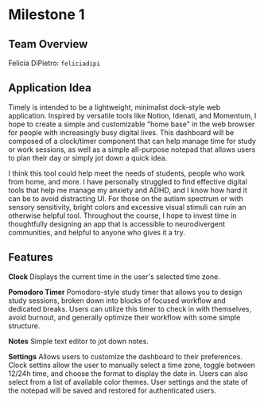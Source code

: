 # Milestone 1

## Team Overview  

Felicia DiPietro: `feliciadipi`  

## Application Idea  
Timely is intended to be a lightweight, minimalist dock-style web application. Inspired by versatile tools like Notion, Idenati, and Momentum, I hope to create a simple and customizable "home base" in the web browser for people with increasingly busy digital lives. This dashboard will be composed of a clock/timer component that can help manage time for study or work sessions, as well as a simple all-purpose notepad that allows users to plan their day or simply jot down a quick idea.  

I think this tool could help meet the needs of students, people who work from home, and more. I have personally struggled to find effective digital tools that help me manage my anxiety and ADHD, and I know how hard it can be to avoid distracting UI. For those on the autism spectrum or with sensory sensitivity, bright colors and excessive visual stimuli can ruin an otherwise helpful tool. Throughout the course, I hope to invest time in thoughtfully designing an app that is accessible to neurodivergent communities, and helpful to anyone who gives it a try.  

## Features  
**Clock**  Displays the current time in the user's selected time zone.   

**Pomodoro Timer**  Pomodoro-style study timer that allows you to design study sessions, broken down into blocks of focused workflow and dedicated breaks. Users can utilize this timer to check in with themselves, avoid burnout, and generally optimize their workflow with some simple structure.   

**Notes**  Simple text editor to jot down notes.  

**Settings**  Allows users to customize the dashboard to their preferences. Clock settins allow the user to manually select a time zone, toggle between 12/24h time, and choose the format to display the date in. Users can also select from a list of available color themes. User settings and the state of the notepad will be saved and restored for authenticated users.  